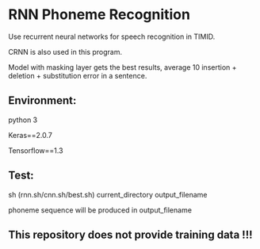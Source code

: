 # RNN Phoneme Recognition
Use recurrent neural networks for speech recognition in TIMID.

CRNN is also used in this program.

Model with masking layer gets the best results, average 10 insertion + deletion + substitution error in a sentence.

## Environment:
python 3

Keras==2.0.7

Tensorflow==1.3


## Test:
sh (rnn.sh/cnn.sh/best.sh) current_directory output_filename

phoneme sequence will be produced in output_filename

## This repository does not provide training data !!!